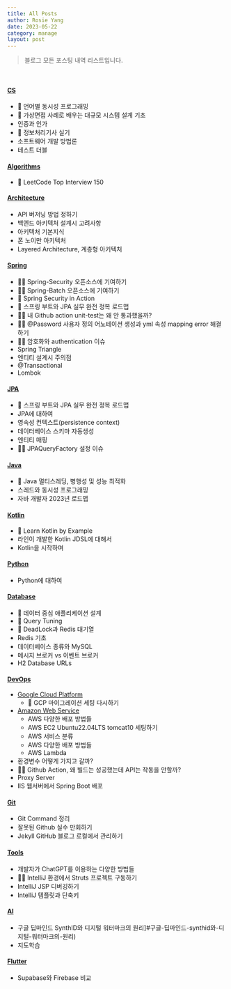 ```yaml
---
title: All Posts
author: Rosie Yang
date: 2023-05-22
category: manage
layout: post
---
```


> 블로그 모든 포스팅 내역 리스트입니다.

<br>

#### [CS]({{site.baseurl}}/cs/2023/04/13/CS.html)
- 📖 언어별 동시성 프로그래밍
- 📖 가상면접 사례로 배우는 대규모 시스템 설계 기초
- 인증과 인가
- 📖 정보처리기사 실기
- 소프트웨어 개발 방법론
- 테스트 더블

#### [Algorithms]({{site.baseurl}}/cs/2023/04/14/Algorithms.html)
- 📖 LeetCode Top Interview 150

#### [Architecture]({{site.baseurl}}/cs/2023/04/14/Architecture.html)
- API 버저닝 방법 정하기
- 백엔드 아키텍처 설계시 고려사항
- 아키텍처 기본지식
- 폰 노이만 아키텍처
- Layered Architecture, 계층형 아키텍처

#### [Spring]({{site.baseurl}}/backend/2023/04/14/Spring.html)
- 🚴🏽 Spring-Security 오픈소스에 기여하기
- 🚴🏽 Spring-Batch 오픈소스에 기여하기
- 📖 Spring Security in Action
- 📖 스프링 부트와 JPA 실무 완전 정복 로드맵
- 🚴🏽 내 Github action unit-test는 왜 안 통과했을까?
- 🚴🏽 @Password 사용자 정의 어노테이션 생성과 yml 속성 mapping error 해결하기
- 🚴🏽 암호화와 authentication 이슈
- Spring Triangle
- 엔티티 설계시 주의점
- @Transactional
- Lombok

#### [JPA]({{site.baseurl}}/backend/2023/04/15/JPA.html)
- 📖 스프링 부트와 JPA 실무 완전 정복 로드맵
- JPA에 대하여
- 영속성 컨텍스트(persistence context)
- 데이터베이스 스키마 자동생성
- 엔티티 매핑
- 🚴🏽 JPAQueryFactory 설정 이슈

#### [Java]({{site.baseurl}}/backend/2023/04/30/Java.html)
- 📖 Java 멀티스레딩, 병행성 및 성능 최적화
- 스레드와 동시성 프로그래밍
- 자바 개발자 2023년 로드맵

#### [Kotlin]({{site.baseurl}}/backend/2023/05/02/Kotlin.html)
- 📖 Learn Kotlin by Example
- 라인이 개발한 Kotlin JDSL에 대해서
- Kotlin을 시작하며

#### [Python]({{site.baseurl}}/backend/2023/05/03/Python.html)
- Python에 대하여

#### [Database](/backend/2023/05/04/Database.html)
- 📖 데이터 중심 애플리케이션 설계
- 🚴 Query Tuning
- 🚴 DeadLock과 Redis 대기열
- Redis 기초
- 데이터베이스 종류와 MySQL
- 메시지 브로커 vs 이벤트 브로커
- H2 Database URLs

#### [DevOps]({{site.baseurl}}/devops/2023/05/08/DevOps.html)
- [Google Cloud Platform]({{site.baseurl}}/study/2023/05/07/GCP.html)
  - 🚴 GCP 마이그레이션 세팅 다시하기
- [Amazon Web Service]({{site.baseurl}}/study/2023/05/07/AWS.html)
  - AWS 다양한 배포 방법들
  - AWS EC2 Ubuntu22.04LTS tomcat10 세팅하기
  - AWS 서비스 분류
  - AWS 다양한 배포 방법들
  - AWS Lambda
- 환경변수 어떻게 가지고 갈까?
- 🚴🏽 Github Action, 왜 빌드는 성공했는데 API는 작동을 안할까?
- Proxy Server
- IIS 웹서버에서 Spring Boot 배포

#### [Git]({{site.baseurl}}/tool/2023/05/08/Git.html)
- Git Command 정리
- 잘못된 Github 실수 만회하기
- Jekyll GitHub 블로그 로컬에서 관리하기

#### [Tools]({{site.baseurl}}/tool/2023/05/08/Tools.html)
- 개발자가 ChatGPT를 이용하는 다양한 방법들
- 🚴🏽 IntelliJ 환경에서 Struts 프로젝트 구동하기
- IntelliJ JSP 디버깅하기
- IntelliJ 템플릿과 단축키

#### [AI]({{site.baseurl}}/ai/2023/05/09/AI.html)
- 구글 딥마인드 SynthID와 디지털 워터마크의 원리]#구글-딥마인드-synthid와-디지털-워터마크의-원리)
- 지도학습

#### [Flutter]({{site.baseurl}}/mobile/2023/05/09/Flutter.html)
- Supabase와 Firebase 비교

<div style="padding:3px; margin:200px 0;"></div>   
